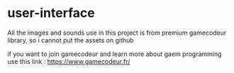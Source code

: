 # user-interface

All the images and sounds use in this project is from premium gamecodeur library, so i cannot put the assets on github

if you want to join gamecodeur and learn more about gaem programming use this link : https://www.gamecodeur.fr/
